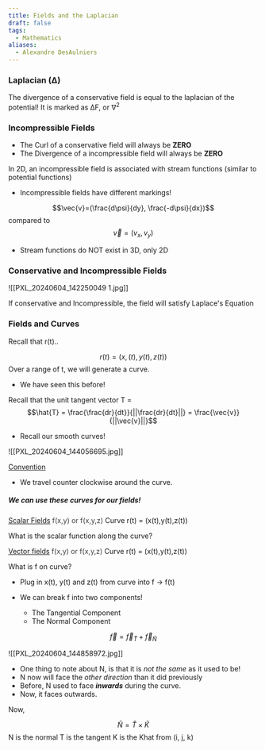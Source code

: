 ```yaml
---
title: Fields and the Laplacian
draft: false
tags:
  - Mathematics
aliases:
  - Alexandre DesAulniers
---
```

### Laplacian  (Δ)

The divergence of a conservative field is equal to the laplacian of the potential!
It is marked as ΔF, or ∇<sup>2</sup> 

### Incompressible Fields

- The Curl of a conservative field will always be **ZERO**
- The Divergence of a incompressible field will always be **ZERO**


In 2D, an incompressible field is associated with stream functions (similar to potential functions)

- Incompressible fields have different markings!

$$\vec{v}=(\frac{d\psi}{dy}, \frac{-d\psi}{dx})$$
compared to 
$$\vec{v}=(v_x, v_y)$$

- Stream functions do NOT exist in 3D, only 2D

### Conservative and Incompressible Fields

![[PXL_20240604_142250049 1.jpg]]

If conservative and Incompressible, the field will satisfy Laplace's Equation

### Fields and Curves

Recall that r(t)..

$$r(t) = (x,(t),y(t),z(t))$$
Over a range of t, we will generate a curve. 

- We have seen this before!

Recall that the unit tangent vector T =
$$\hat{T} = \frac{\frac{dr}{dt}}{||\frac{dr}{dt}||} = \frac{\vec{v}}{||\vec{v}||}$$

- Recall our smooth curves!

![[PXL_20240604_144056695.jpg]]

<u>Convention</u>
- We travel counter clockwise around the curve. 
##### We can use these curves for our fields! 

<u>Scalar Fields</u><font color="#3f3f3f"> f(x,y) or f(x,y,z)</font>
Curve r(t) = (x(t),y(t),z(t))

What is the scalar function along the curve? 


<u>Vector fields</u> <font color="#3f3f3f"> f(x,y) or f(x,y,z)</font>
Curve r(t) = (x(t),y(t),z(t))

What is f on curve? 

- Plug in x(t), y(t) and z(t) from curve into f → f(t)

- We can break f into two components! 
	- The Tangential Component
	- The Normal Component
	
$$\vec{f} = \vec{f}_\hat{T} + \vec{f}_\hat{N}$$

![[PXL_20240604_144858972.jpg]]

- One thing to note about N, is that it is *not the same* as it used to be!
- N now will face the *other direction* than it did previously
- Before, N used to face ***inwards*** during the curve.
- Now, it faces outwards.

Now,

$$\hat{N} =\hat{T} \times \hat{K}$$
N is the normal
T is the tangent
K is the Khat from (i, j, k)


